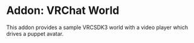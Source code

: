 # Addon: VRChat World

This addon provides a sample VRCSDK3 world with a video player which drives a puppet avatar.